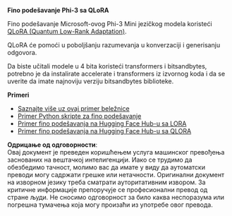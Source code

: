 **Fino podešavanje Phi-3 sa QLoRA**

Fino podešavanje Microsoft-ovog Phi-3 Mini jezičkog modela koristeći [QLoRA (Quantum Low-Rank Adaptation)](https://github.com/artidoro/qlora).

QLoRA će pomoći u poboljšanju razumevanja u konverzaciji i generisanju odgovora.

Da biste učitali modele u 4 bita koristeći transformers i bitsandbytes, potrebno je da instalirate accelerate i transformers iz izvornog koda i da se uverite da imate najnoviju verziju bitsandbytes biblioteke.

**Primeri**
- [Saznajte više uz ovaj primer beležnice](../../../../code/03.Finetuning/Phi_3_Inference_Finetuning.ipynb)
- [Primer Python skripte za fino podešavanje](../../../../code/03.Finetuning/FineTrainingScript.py)
- [Primer fino podešavanja na Hugging Face Hub-u sa LORA](../../../../code/03.Finetuning/Phi-3-finetune-lora-python.ipynb)
- [Primer fino podešavanja na Hugging Face Hub-u sa QLORA](../../../../code/03.Finetuning/Phi-3-finetune-qlora-python.ipynb)

**Одрицање од одговорности**:  
Овај документ је преведен коришћењем услуга машинског превођења заснованих на вештачкој интелигенцији. Иако се трудимо да обезбедимо тачност, молимо вас да имате у виду да аутоматски преводи могу садржати грешке или нетачности. Оригинални документ на изворном језику треба сматрати ауторитативним извором. За критичне информације препоручује се професионални превод од стране људи. Не сносимо одговорност за било каква неспоразума или погрешна тумачења која могу произаћи из употребе овог превода.